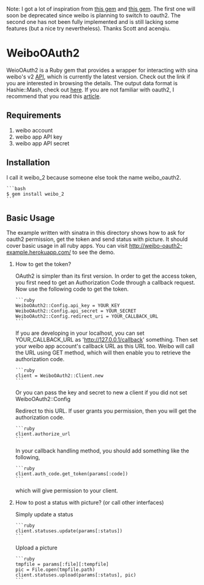 Note: I got a lot of inspiration from [this gem](https://github.com/ballantyne/weibo) and [this gem](https://github.com/acenqiu/weibo2). The first one will soon be deprecated since weibo is planning to switch to oauth2. The second one has not been fully implemented and is still lacking some features (but a nice try nevertheless). Thanks Scott and acenqiu.

# WeiboOAuth2

WeioOAuth2 is a Ruby gem that provides a wrapper for interacting with sina weibo's v2 [API](http://open.weibo.com/wiki/API%E6%96%87%E6%A1%A3_V2), which is currently the latest version. Check out the link if you are interested in browsing the details. The output data format is Hashie::Mash, check out [here](https://github.com/intridea/hashie#mash). If you are not familiar with oauth2, I recommend that you read this [article](http://open.weibo.com/wiki/Oauth2).

## Requirements

1.  weibo account
2.  weibo app API key
3.  weibo app API secret

## Installation
        
I call it weibo_2 because someone else took the name weibo_oauth2.

    ```bash
    $ gem install weibo_2
    ```

## Basic Usage

The example written with sinatra in this directory shows how to ask for oauth2 permission, get the token and send status with picture. It should cover basic usage in all ruby apps. You can visit http://weibo-oauth2-example.herokuapp.com/ to see the demo.


1.  How to get the token?

    OAuth2 is simpler than its first version. In order to get the access token, you first need to get an Authorization Code through a callback request. Now use the following code to get the token.

        ```ruby
        WeiboOAuth2::Config.api_key = YOUR_KEY
        WeiboOAuth2::Config.api_secret = YOUR_SECRET
        WeiboOAuth2::Config.redirect_uri = YOUR_CALLBACK_URL   
        ```

    If you are developing in your localhost, you can set YOUR_CALLBACK_URL as 'http://127.0.0.1/callback' something. Then set your weibo app account's callback URL as this URL too. Weibo will call the URL using GET method, which will then enable you to retrieve the authorization code.
    
        ```ruby
        client = WeiboOAuth2::Client.new  
        ```
    
    Or you can pass the key and secret to new a client if you did not set WeiboOAuth2::Config
    
    Redirect to this URL. If user grants you permission, then you will get the authorization code.
    
        ```ruby
        client.authorize_url
        ```
    
    In your callback handling method, you should add something like the following, 
    
        ```ruby
        client.auth_code.get_token(params[:code])
        ```
    
    which will give permission to your client.
    
2.  How to post a status with picture? (or call other interfaces)
    
    Simply update a status
        
        ```ruby
        client.statuses.update(params[:status])
        ```
    
    Upload a picture
        
        ```ruby
        tmpfile = params[:file][:tempfile]
        pic = File.open(tmpfile.path)
        client.statuses.upload(params[:status], pic)
        ```
        